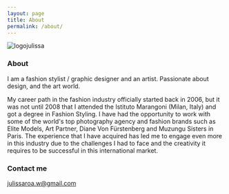 ```yaml
---
layout: page
title: About
permalink: /about/
---
```


![logojulissa](https://farm8.staticflickr.com/7392/16252631908_4e8735e756.jpg)



### About
I am a fashion stylist / graphic designer and an artist. Passionate about design, and the art world. 

My career path in the fashion industry officially started back in 2006, but it was not until 2008 that I attended the Istituto Marangoni (Milan, Italy) and got a degree in Fashion Styling. I have had the opportunity to work with some of the world's top photography agency and fashion brands such as Elite Models, Art Partner, Diane Von Fürstenberg and Muzungu Sisters in Paris. The experience that I have acquired has led me to engage even more in this industry due to the challenges I had to face and the creativity it requires to be successful in this international market.


### Contact me

[julissaroa.w@gmail.com](mailto:julissaroa.w@gmail.com)
